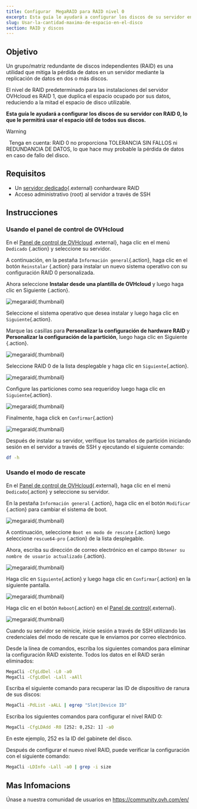 ```yaml
---
title: Configurar  MegaRAID para RAID nivel 0
excerpt: Esta guía le ayudará a configurar los discos de su servidor en RAID 0, lo que le permitirá usar el espacio útil de todos sus discos.
slug: Usar-la-cantidad-maxima-de-espacio-en-el-disco
section: RAID y discos
---
```


## Objetivo

Un grupo/matriz redundante de discos independientes (RAID) es una utilidad que mitiga la pérdida de datos en un servidor mediante la replicación de datos en dos o más discos.

El nivel de RAID predeterminado para las instalaciones del servidor OVHcloud es RAID 1, que duplica el espacio ocupado por sus datos, reduciendo a la mitad el espacio de disco utilizable.

**Esta guía le ayudará a configurar los discos de su servidor con RAID 0, lo que le permitirá usar el espacio útil de todos sus discos.**

> [!warning]
> 
> Tenga en cuenta: RAID 0 no proporciona TOLERANCIA SIN FALLOS ni REDUNDANCIA DE DATOS, lo que hace muy probable la pérdida de datos en caso de fallo del disco.
>

## Requisitos

* Un [servidor dedicado](https://www.ovh.com/world/es/servidores-dedicados/){.external} conhardware RAID 
* Acceso administrativo (root) al servidor a través de SSH

## Instrucciones

### Usando el panel de control de OVHcloud

En el [Panel de control de OVHcloud](https://ca.ovh.com/auth/?action=gotomanager&from=https://www.ovh.com/world/&ovhSubsidiary=ws) .external}, haga clic en el menú `Dedicado` {.action} y seleccione su servidor.

A continuación, en la pestaña `Información general`{.action}, haga clic en el botón `Reinstalar` {.action} para instalar un nuevo sistema operativo con su configuración RAID 0 personalizada.

Ahora seleccione  **Instalar desde una plantilla de OVHcloud** y luego haga clic en Siguiente {.action}. 

![megaraid](images/server_installation_raid0_01.png){.thumbnail}

Seleccione el sistema operativo que desea instalar y luego haga clic en `Siguiente`{.action}.

Marque las casillas para **Personalizar la configuración de hardware RAID** y **Personalizar la configuración de la partición**, luego haga clic en Siguiente {.action}.

![megaraid](images/server_installation_raid0_02.png){.thumbnail}

Seleccione RAID 0 de la lista desplegable y haga clic en `Siguiente`{.action}. 

![megaraid](images/server_installation_raid0_03.png){.thumbnail}

Configure las particiones como sea requeridoy luego haga clic en `Siguiente`{.action}.

![megaraid](images/server_installation_raid0_04.png){.thumbnail}

Finalmente, haga click en `Confirmar`{.action}

![megaraid](images/server_installation_raid0_05.png){.thumbnail}

Después de instalar su servidor, verifique los tamaños de partición iniciando sesión en el servidor a través de SSH y ejecutando el siguiente comando:

```sh
df -h
```

### Usando el modo de rescate

En el [Panel de control de OVHcloud](https://ca.ovh.com/auth/?action=gotomanager&from=https://www.ovh.com/world/&ovhSubsidiary=ws){.external}, haga clic en el menú `Dedicado`{.action} y seleccione su servidor.

En la pestaña `Información general` {.action}, haga clic en el botón `Modificar` {.action} para cambiar el sistema de boot.

![megaraid](images/rescue_mode_raid0_01_2020.png){.thumbnail}

A continuación, seleccione `Boot en modo de rescate` {.action} luego seleccione `rescue64-pro` {.action} de la lista desplegable.

Ahora, escriba su dirección de correo electrónico en el campo `Obtener su nombre de usuario actualizado` {.action}.

![megaraid](images/rescue_mode_raid0_02.png){.thumbnail}

Haga clic en `Siguiente`{.action} y luego haga clic en `Confirmar`{.action} en la siguiente pantalla.

![megaraid](images/rescue_mode_raid0_03.png){.thumbnail}

Haga clic en el botón `Reboot`{.action} en el [Panel de control](https://ca.ovh.com/auth/?action=gotomanager&from=https://www.ovh.com/world/&ovhSubsidiary=ws){.external}. 

![megaraid](images/server_installation_raid0_06_2020.png){.thumbnail}

Cuando su servidor se reinicie, inicie sesión a través de SSH utilizando las credenciales del modo de rescate que le enviamos por correo electrónico.

Desde la línea de comandos, escriba los siguientes comandos para eliminar la configuración RAID existente. Todos los datos en el RAID serán eliminados:

```sh
MegaCli -CfgLdDel -L0 -a0
MegaCli -CfgLdDel -Lall -aAll
```

Escriba el siguiente comando para recuperar las ID de dispositivo de ranura de sus discos:

```sh
MegaCli -PdList -aALL | egrep "Slot|Device ID"
```

Escriba los siguientes comandos para configurar el nivel RAID 0:

```sh
MegaCli -CfgLDAdd -R0 [252: 0,252: 1] -a0
```

En este ejemplo, 252 es la ID del gabinete del disco.

Después de configurar el nuevo nivel RAID, puede verificar la configuración con el siguiente comando:

```sh
MegaCli -LDInfo -Lall -a0 | grep -i size
```

## Mas Infomacions

Únase a nuestra comunidad de usuarios en <https://community.ovh.com/en/>
